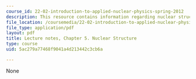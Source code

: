 ```yaml
---
course_id: 22-02-introduction-to-applied-nuclear-physics-spring-2012
description: This resource contains information regarding nuclear structure.
file_location: /coursemedia/22-02-introduction-to-applied-nuclear-physics-spring-2012/5ac279a77468f9041a4d213442c3cb6a_MIT22_02S12_lec_ch5.pdf
file_type: application/pdf
layout: pdf
title: Lecture notes, Chapter 5. Nuclear Structure
type: course
uid: 5ac279a77468f9041a4d213442c3cb6a

---
```

None